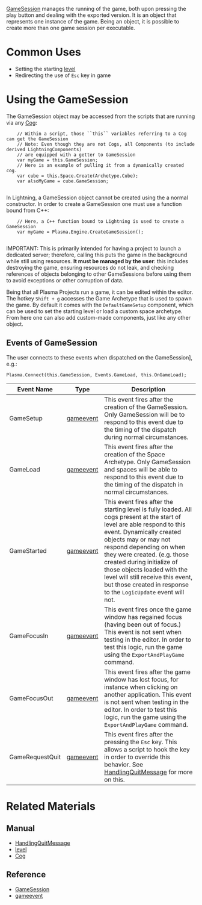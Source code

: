 [GameSession](https://github.com/PlasmaEngine/PlasmaDocs/blob/master/code_reference/class_reference/gamesession.markdown) manages the running of the game, both upon pressing the play button and dealing with the exported version. It is an object that represents one instance of the game. Being an object, it is possible to create more than one game session per executable.

 # Common Uses
 - Setting the starting [level](https://github.com/PlasmaEngine/PlasmaDocs/blob/master/plasma_editor_documentation/plasmamanual/architecture/resources/level.markdown) 
 - Redirecting the use of `Esc` key in game 

 # Using the GameSession
The GameSession object may be accessed from the scripts that are running via any [ Cog](https://github.com/PlasmaEngine/PlasmaDocs/blob/master/plasma_editor_documentation/plasmamanual/architecture/cogs/gameobjectsconcept.markdown):

```
    // Within a script, those ``this`` variables referring to a Cog can get the GameSession
    // Note: Even though they are not Cogs, all Components (to include derived LightningComponents)
    // are equipped with a getter to GameSession
    var myGame = this.GameSession;
    // Here is an example of pulling it from a dynamically created cog.
    var cube = this.Space.Create(Archetype.Cube);
    var alsoMyGame = cube.GameSession;
    

```


In Lightning, a GameSession object cannot be created using the a normal constructor. In order to create a GameSession one must use a function bound from C++:

```
    // Here, a C++ function bound to Lightning is used to create a GameSession
    var myGame = Plasma.Engine.CreateGameSession();
    

```


IMPORTANT:
  This is primarily intended for having a project to launch a dedicated server; therefore, calling this puts the game in the background while still using resources. **It must be managed by the user**: this includes destroying the game, ensuring resources do not leak, and checking references of objects belonging to other GameSessions before using them to avoid exceptions or other corruption of data.


Being that all Plasma Projects run a game, it can be edited within the editor. The hotkey `Shift + g` accesses the Game Archetype that is used to spawn the game. By default it comes with the `DefaultGameSetup` component, which can be used to set the starting level or load a custom space archetype. From here one can also add custom-made components, just like any other object.

 ## Events of GameSession
The user connects to these events when dispatched on the GameSession], e.g.:

`Plasma.Connect(this.GameSession, Events.GameLoad, this.OnGameLoad);`

| Event Name       |          Type         | Description                                                                       |
|------------------|-----------------------|-----------------------------------------------------------------------------------|
| GameSetup        | [gameevent](https://github.com/PlasmaEngine/PlasmaDocs/blob/master/code_reference/class_reference/gameevent.markdown) | This event fires after the creation of the GameSession. Only GameSession will be to respond to this event due to the timing of the dispatch during normal circumstances. |
| GameLoad         | [gameevent](https://github.com/PlasmaEngine/PlasmaDocs/blob/master/code_reference/class_reference/gameevent.markdown) | This event fires after the creation of the Space Archetype. Only GameSession and spaces will be able to respond to this event due to the timing of the dispatch in normal circumstances. |
| GameStarted      | [gameevent](https://github.com/PlasmaEngine/PlasmaDocs/blob/master/code_reference/class_reference/gameevent.markdown) | This event fires after the starting level is fully loaded. All cogs present at the start of level are able respond to this event. Dynamically created objects may or may not respond depending on when they were created. (e.g. those created during initialize of those objects loaded with the level will still receive this event, but those created in response to the `LogicUpdate` event will not. |
| GameFocusIn      | [gameevent](https://github.com/PlasmaEngine/PlasmaDocs/blob/master/code_reference/class_reference/gameevent.markdown) | This event fires once the game window has regained focus (having been out of focus.) This event is not sent when testing in the editor. In order to test this logic, run the game using the `ExportAndPlayGame` command. |
| GameFocusOut     | [gameevent](https://github.com/PlasmaEngine/PlasmaDocs/blob/master/code_reference/class_reference/gameevent.markdown) | This event fires after the game window has lost focus, for instance when clicking on another application. This event is not sent when testing in the editor. In order to test this logic, run the game using the `ExportAndPlayGame` command. |
| GameRequestQuit  | [gameevent](https://github.com/PlasmaEngine/PlasmaDocs/blob/master/code_reference/class_reference/gameevent.markdown) | This event fires after the pressing the `Esc` key. This allows a script to hook the key in order to override this behavior. See [HandlingQuitMessage](https://github.com/PlasmaEngine/PlasmaDocs/blob/master/plasma_editor_documentation/plasmamanual/gameplay/handlingquitmessage.markdown) for more on this. |


 # Related Materials
 ## Manual
- [HandlingQuitMessage](https://github.com/PlasmaEngine/PlasmaDocs/blob/master/plasma_editor_documentation/plasmamanual/gameplay/handlingquitmessage.markdown)
- [level](https://github.com/PlasmaEngine/PlasmaDocs/blob/master/plasma_editor_documentation/plasmamanual/architecture/resources/level.markdown) 
- [ Cog](https://github.com/PlasmaEngine/PlasmaDocs/blob/master/plasma_editor_documentation/plasmamanual/architecture/cogs/gameobjectsconcept.markdown)

 ## Reference
- [GameSession](https://github.com/PlasmaEngine/PlasmaDocs/blob/master/code_reference/class_reference/gamesession.markdown)
- [gameevent](https://github.com/PlasmaEngine/PlasmaDocs/blob/master/plasma_editor_documentation/code_reference/class_reference/gameevent.markdown)

 

 